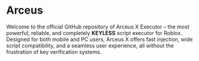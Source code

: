 # Arceus
Welcome to the official GitHub repository of Arceus X Executor – the most powerful, reliable, and completely **KEYLESS** script executor for Roblox. Designed for both mobile and PC users, Arceus X offers fast injection, wide script compatibility, and a seamless user experience, all without the frustration of key verification systems.
